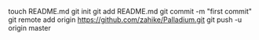 touch README.md
git init
git add README.md
git commit -m "first commit"
git remote add origin https://github.com/zahike/Palladium.git
git push -u origin master

